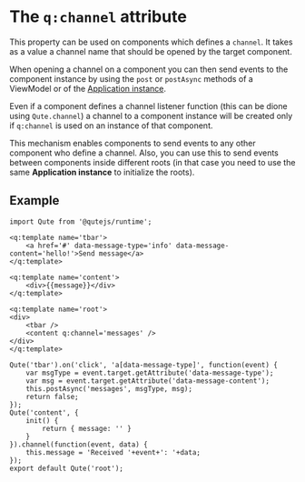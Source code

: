 # The `q:channel` attribute

This property can be used on components which defines a `channel`.
It takes as a value a channel name that should be opened by the target component.

When opening a channel on a component you can then send events to the component instance by using the `post` or `postAsync` methods of a ViewModel or of the [Application instance](#/app/instance).

Even if a component defines a channel listener function (this can be dione using `Qute.channel`) a channel to a component instance will be created only if `q:channel` is used on an instance of that component.

This mechanism enables components to send events to any other component who define a channel.
Also, you can use this to send events between components inside different roots (in that case you need to use the same **Application instance** to initialize the roots).

## Example

```jsq
import Qute from '@qutejs/runtime';

<q:template name='tbar'>
	<a href='#' data-message-type='info' data-message-content='hello!'>Send message</a>
</q:template>

<q:template name='content'>
	<div>{{message}}</div>
</q:template>

<q:template name='root'>
<div>
	<tbar />
	<content q:channel='messages' />
</div>
</q:template>

Qute('tbar').on('click', 'a[data-message-type]', function(event) {
	var msgType = event.target.getAttribute('data-message-type');
	var msg = event.target.getAttribute('data-message-content');
	this.postAsync('messages', msgType, msg);
	return false;
});
Qute('content', {
	init() {
		return { message: '' }
	}
}).channel(function(event, data) {
	this.message = 'Received '+event+': '+data;
});
export default Qute('root');
```